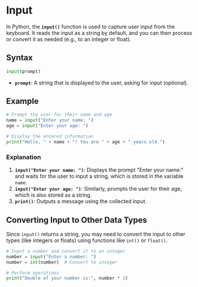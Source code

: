 # Input

In Python, the **`input()`** function is used to capture user input from the keyboard. It reads the input as a string by default, and you can then process or convert it as needed (e.g., to an integer or float).

## Syntax

```python
input(prompt)
```

- **`prompt`**: A string that is displayed to the user, asking for input (optional).

## Example

```python
# Prompt the user for their name and age
name = input("Enter your name: ")
age = input("Enter your age: ")

# Display the entered information
print("Hello, " + name + "! You are " + age + " years old.")
```

### Explanation

1. **`input("Enter your name: ")`**: Displays the prompt "Enter your name:" and waits for the user to input a string, which is stored in the variable `name`.
2. **`input("Enter your age: ")`**: Similarly, prompts the user for their age, which is also stored as a string.
3. **`print()`**: Outputs a message using the collected input.

## Converting Input to Other Data Types

Since `input()` returns a string, you may need to convert the input to other types (like integers or floats) using functions like `int()` or `float()`.

```python
# Input a number and convert it to an integer
number = input("Enter a number: ")
number = int(number)  # Convert to integer

# Perform operations
print("Double of your number is:", number * 2)
```
